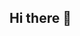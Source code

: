 ## Hi there 👋

<!--
**Astercoder/Astercoder** is a ✨ _special_ ✨ repository because its `README.md` (this file) appears on your GitHub profile.

Here are some ideas to get you started:

- 🔭 I’m currently studying at FAU Erlangen
- 🌱 I’m currently learning data science
- 🤔 I’m looking for help with probability distributions
- 💬 Ask me about tools ( or any movie recommendations!! )
- 📫 How to reach me: aasiyakhan1702@gmail.com
- 😄 Pronouns: she/her
- ⚡ Fun fact: Melbourne gave some of its trees email addresses so residents could report problems. Instead, the trees received                  love letters.
-->

